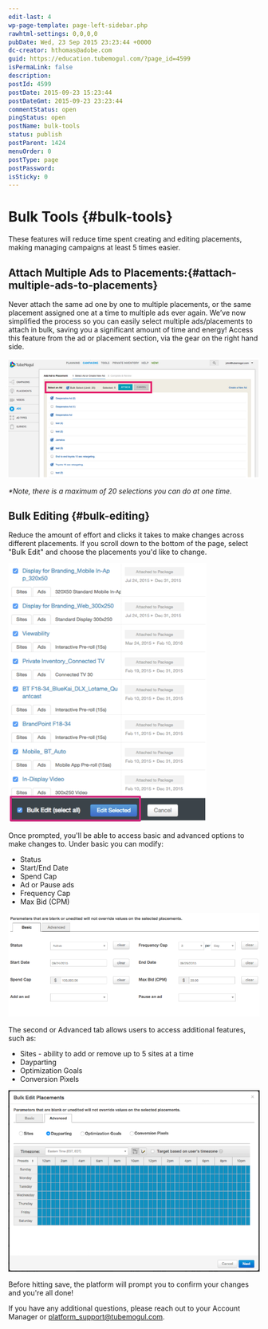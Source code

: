 ```yaml
---
edit-last: 4
wp-page-template: page-left-sidebar.php
rawhtml-settings: 0,0,0,0
pubDate: Wed, 23 Sep 2015 23:23:44 +0000
dc-creator: hthomas@adobe.com
guid: https://education.tubemogul.com/?page_id=4599
isPermaLink: false
description: 
postId: 4599
postDate: 2015-09-23 15:23:44
postDateGmt: 2015-09-23 23:23:44
commentStatus: open
pingStatus: open
postName: bulk-tools
status: publish
postParent: 1424
menuOrder: 0
postType: page
postPassword: 
isSticky: 0
---
```


# Bulk Tools {#bulk-tools}

These features will reduce time spent creating and editing placements, making managing campaigns at least 5 times easier.

## Attach Multiple Ads to Placements:{#attach-multiple-ads-to-placements}

Never attach the same ad one by one to multiple placements, or the same placement assigned one at a time to multiple ads ever again. We’ve now simplified the process so you can easily select multiple ads/placements to attach in bulk, saving you a significant amount of time and energy! Access this feature from the ad or placement section, via the gear on the right hand side.

![unnamed (3)](assets/unnamed-3.png)


*&#42;Note, there is a maximum of 20 selections you can do at one time.*

## Bulk Editing {#bulk-editing}

Reduce the amount of effort and clicks it takes to make changes across different placements. If you scroll down to the bottom of the page, select "Bulk Edit" and choose the placements you'd like to change.

![bulk3](assets/bulk3.png)

Once prompted, you'll be able to access basic and advanced options to make changes to. Under basic you can modify:

* Status
* Start/End Date
* Spend Cap
* Ad or Pause ads
* Frequency Cap
* Max Bid (CPM)

![basic](assets/basic.png)

The second or Advanced tab allows users to access additional features, such as:

* Sites - ability to add or remove up to 5 sites at a time
* Dayparting
* Optimization Goals
* Conversion Pixels

![4 - Bulk Editor - DayParting](assets/4-bulk-editor-dayparting.png)

Before hitting save, the platform will prompt you to confirm your changes and you're all done!

If you have any additional questions, please reach out to your Account Manager or platform_support@tubemogul.com. 